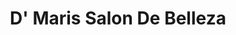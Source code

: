 ---
title: "D' Maris Salon De Belleza"
url: /batey-uno/d-maris-salon-de-belleza/
shop: peluquería
---